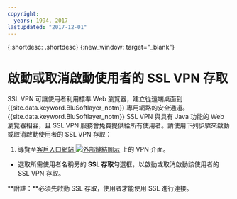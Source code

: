 ```yaml
---
copyright:
  years: 1994, 2017
lastupdated: "2017-12-01"
---
```


{:shortdesc: .shortdesc}
{:new_window: target="_blank"}

# 啟動或取消啟動使用者的 SSL VPN 存取

SSL VPN 可讓使用者利用標準 Web 瀏覽器，建立從遠端桌面到 {{site.data.keyword.BluSoftlayer_notm}} 專用網路的安全通道。{{site.data.keyword.BluSoftlayer_notm}} SSL VPN 與具有 Java 功能的 Web 瀏覽器相容，且 SSL VPN 服務會免費提供給所有使用者。請使用下列步驟來啟動或取消啟動使用者的 SSL VPN 存取：

1. 導覽至[客戶入口網站 ![外部鏈結圖示](../../icons/launch-glyph.svg "外部鏈結圖示")](https://control.softlayer.com/) 上的 VPN 介面。
* 選取所需使用者名稱旁的 **SSL 存取**勾選框，以啟動或取消啟動該使用者的 SSL VPN 存取。

**附註：**必須先啟動 SSL 存取，使用者才能使用 SSL 進行連接。
